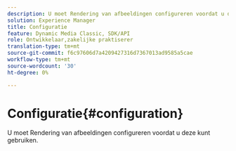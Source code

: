 ```yaml
---
description: U moet Rendering van afbeeldingen configureren voordat u deze kunt gebruiken.
solution: Experience Manager
title: Configuratie
feature: Dynamic Media Classic, SDK/API
role: Ontwikkelaar,zakelijke praktiserer
translation-type: tm+mt
source-git-commit: f6c97606d7a4209427316d7367013ad9585a5cae
workflow-type: tm+mt
source-wordcount: '30'
ht-degree: 0%

---
```



# Configuratie{#configuration}

U moet Rendering van afbeeldingen configureren voordat u deze kunt gebruiken.

